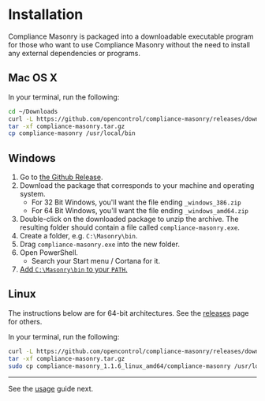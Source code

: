 # Installation

Compliance Masonry is packaged into a downloadable executable program for those who want to use Compliance Masonry without the need to install any external dependencies or programs.

## Mac OS X

In your terminal, run the following:

```sh
cd ~/Downloads
curl -L https://github.com/opencontrol/compliance-masonry/releases/download/v1.1.6/compliance-masonry_1.1.6_darwin_amd64.tar.gz -o compliance-masonry.tar.gz
tar -xf compliance-masonry.tar.gz
cp compliance-masonry /usr/local/bin
```

## Windows

1. Go to [the Github Release](https://github.com/opencontrol/compliance-masonry/releases/latest).
1. Download the package that corresponds to your machine and operating system.
    - For 32 Bit Windows, you'll want the file ending `_windows_386.zip`
    - For 64 Bit Windows, you'll want the file ending `_windows_amd64.zip`
1. Double-click on the downloaded package to unzip the archive. The resulting folder should contain a file called `compliance-masonry.exe`.
1. Create a folder, e.g. `C:\Masonry\bin`.
1. Drag `compliance-masonry.exe` into the new folder.
1. Open PowerShell.
    * Search your Start menu / Cortana for it.
1. [Add `C:\Masonry\bin` to your `PATH`.](https://www.java.com/en/download/help/path.xml)

## Linux

The instructions below are for 64-bit architectures. See the [releases](https://github.com/opencontrol/compliance-masonry/releases) page for others.

In your terminal, run the following:

```sh
curl -L https://github.com/opencontrol/compliance-masonry/releases/download/v1.1.6/compliance-masonry_1.1.6_linux_amd64.tar.gz -o compliance-masonry.tar.gz
tar -xf compliance-masonry.tar.gz
sudo cp compliance-masonry_1.1.6_linux_amd64/compliance-masonry /usr/local/bin
```

---

See the [usage](usage.md) guide next.
